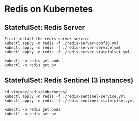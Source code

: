 # Redis on Kubernetes

## StatefulSet: Redis Server

```
First install the redis-server service
kubectl apply -n redis -f ./redis-server-config.yml
kubectl apply -n redis -f ./redis-server-service.yml
kubectl apply -n redis -f ./redis-server-statefulset.yml

kubectl -n redis get pods
kubectl -n redis get pv
```

## StatefulSet: Redis Sentinel (3 instances)

```
cd storage/redis/kubernetes/
kubectl apply -n redis -f ./redis-sentinel-service.yml
kubectl apply -n redis -f ./redis-sentinel-statefulset.yml

kubectl -n redis get pods
kubectl -n redis get pv
```